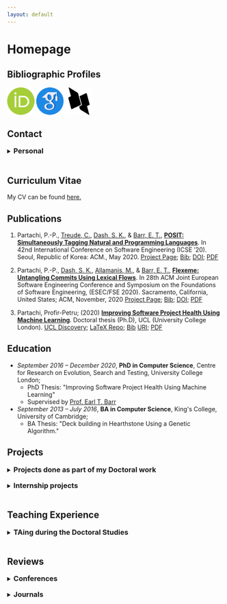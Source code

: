 ```yaml
---
layout: default
---
```

# Homepage
## Bibliographic Profiles

[<img src="./logos/orcid.svg" alt="orcID" style="width:64px;height:64px;"/>](https://orcid.org/0000-0003-4940-6864)
[<img src="./logos/google-scholar.png" alt="Google Scholar" style="width:64px;height:64px;"/>](https://scholar.google.com/citations?user=e-q46I0AAAAJ)
[<img src="./logos/dblp.png" alt="dblp" style="width:64px;height:64px;"/>](https://dblp.org/pid/276/3593.html)

## Contact

<details>
<summary><b style="font-size:1.17em;">Personal</b></summary>
<p>E-mail: me[at]partachi.com
<br>
<a href="https://www.linkedin.com/in/pp-partachi/"><img src="./logos/linkedin.png" alt="LinkedIn" style="width:64px;height:64px;"/></a>
<a href="https://github.com/PPPI"><img src="./logos/GitHub.png" alt="GitHub" style="width:64px;height:64px;"/></a></p>
</details>
<br>

## Curriculum Vitae

My CV can be found [here.](./partachipp_cv.pdf)

## Publications

1. Partachi, P.-P., [Treude, C.](https://ctreude.ca), [Dash, S. K.](https://santanu.uk/), & [Barr, E. T.](https://earlbarr.com/), [**POSIT: Simultaneously Tagging Natural and Programming Languages**](./papers/posit.pdf). In 42nd International Conference on Software Engineering (ICSE ’20). Seoul, Republic of Korea: ACM., May 2020. [Project Page](https://www.partachi.com/POSIT); [Bib](./bibs/posit.bib); [DOI](https://doi.org/10.1145/3377811.3380440); [PDF](./papers/posit.pdf)

1. Partachi, P.-P., [Dash, S. K.](https://santanu.uk/), [Allamanis, M.](https://miltos.allamanis.com/), & [Barr, E. T.](https://earlbarr.com/), [**Flexeme: Untangling Commits Using Lexical Flows**](./papers/untangle.pdf). In 28th ACM Joint European Software Engineering Conference and Symposium on the Foundations of Software Engineering, (ESEC/FSE 2020). Sacramento, California, United States; ACM, November, 2020 [Project Page](https://www.partachi.com/Flexeme); [Bib](./bibs/flexeme.bib); [DOI](https://doi.org/10.1145/3368089.3409693); [PDF](./papers/untangle.pdf)

1.  Partachi, Profir-Petru; (2020) [**Improving Software Project Health Using Machine Learning**](./papers/thesis.pdf). Doctoral thesis (Ph.D), UCL (University College London). [UCL Discovery](https://discovery.ucl.ac.uk/id/eprint/10116742/); [LaTeX Repo](https://github.com/PPPI/PhDThesis); [Bib](./bibs/thesis.bib) [URI](https://discovery.ucl.ac.uk/id/eprint/10116742); [PDF](./papers/thesis.pdf)

## Education

+ _September 2016 – December 2020_, **PhD in Computer Science**, Centre for Research on Evolution, Search and Testing, University College London;
  - PhD Thesis: "Improving Software Project Health Using Machine Learning"
  - Supervised by [Prof. Earl T. Barr](https://earlbarr.com/)
+ _September 2013 – July 2016_, **BA in Computer Science**, King's College, University of Cambridge;
  - BA Thesis: "Deck building in Hearthstone Using a Genetic Algorithm."

## Projects

<details>
<summary><b style="font-size:1.17em;">Projects done as part of my Doctoral work</b></summary>

<ol>
  <li> Aide-memoire: A tool to link issues and pull-requests in an online fashion by predicting which issues (PRs) relate to other PRs (issues). It makes use of a Mondrian Forest model that should be trained on a project before it can make predictions. It is composed of a backend (<a href="https://github.com/PPPI/a-m">GitHub Link</a>) and a Chrome plug-in tointerface with the backend (<a href="https://github.com/PPPI/am-chrome">GitHub Link</a>)</li>
  <li> POSIT: A tool that makes use of a CRF-biLSTM model to segment and tag text that mixes English and code snippets. It was trained on a combination of C code and StackOverflow. <a href="https://www.partachi.com/POSIT">Project Page</a></li>
  <li> Flexeme: A tool that untangles commits into atomic patches using graph kernel similarity and agglomerative clustering. It was validated on an artificial corpus of tangled commits for 9 C# projects. <a href="https://www.partachi.com/Flexeme">Project Page</a></li>
</ol>

</details>
<br>
<details>
<summary><b style="font-size:1.17em;">Internship projects</b></summary>

<ol>
  <li> Graph-kernel based detection of anomalous events in spatio-temporal data: anomalies are points are those that stay closely together for abnormal lengths of time or disperse suddenly. This work was done as part of an internship at the National Institute of Informatics in Tokyo, JP, under the careful supervision of <a href="https://mahito.info/index_e.html">Asoc. Prof. Mahito Sugiyama</a>.</li>
</ol>
</details>
<br>

## Teaching Experience

<details>
<summary><b style="font-size:1.17em;">TAing during the Doctoral Studies</b></summary>

<ul>
  <li>COMPM203 Verification and Validation; January 2020 – July 2020
    <ul>
      <li>Leading problem based workshops, assisting exam setting, and exam marking</li>
    </ul>
  </li>
  <li>COMP103P Applied Software Development; January 2018 – April 2018
    <ul>
      <li>Laboratory Supervisor and Group Project Supervisor</li>
    </ul>
  </li>
  <li>COMPM203 Verification and Validation; January 2018 – April 2018
    <ul>
      <li>Coursework writing and marking</li>
    </ul>
  </li>
  <li>COMP213P Systems Engineering; October 2017 – April 2018
    <ul>
      <li>Group Project Supervisor</li>
    </ul>
  </li>
</ul>

</details>
<br>

## Reviews

<details>
<summary><b style="font-size:1.17em;">Conferences</b></summary>

<ul>
  <li>Sub-reviewing for ISSTA 2021</li>
  <li>Program Committee member for the Mining Challenge at MSR 2021</li>
  <li>Sub-reviewing for SANER 2021</li>
  <li>Sub-reviewing for ICSE 2021</li>
  <li>Sub-reviewing Registered Studies for ICSME 2020</li>
  <li>Sub-reviewing for ASE 2020</li>
  <li>Sub-reviewing for MSR 2020</li>
  <li>Sub-reviewing for FSE 2019</li>
  <li>Sub-reviewing for ISSTA 2019</li>
  <li>Sub-reviewing for ASE 2018</li>
  <li>Sub-reviewing for ECOOP 2018</li>
  <li>Sub-reviewing for ISSTA 2018</li>
  <li>Sub-reviewing for MSR 2017</li>
</ul>

</details>
<br>
<details>
<summary><b style="font-size:1.17em;">Journals</b></summary>

<ul>
  <li>Reviewing for TOSEM 2022</li>
  <li>Reviewing for JSS 2022</li>
  <li>Reviewing for JSS 2021</li>
  <li>Reviewing for EMSE 2021</li>
  <li>Reviewing for MTAP 2020</li>
  <li>Sub-reviewing for EAAI 2020</li>
  <li>Sub-reviewing for TSE 2017</li>
</ul>

</details>
<br>
